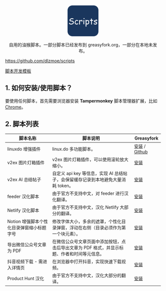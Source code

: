 <p align="center"><img width="100" src="./assets/favicon.png"></p>

<p align="center">自用的油猴脚本。一部分脚本已经发布到 greasyfork.org，一部分在本地未发布。</p>

https://github.com/dlzmoe/scripts

[脚本开发模板](./scripts.js)

## 1. 如何安装/使用脚本？

要使用任何脚本，首先需要浏览器安装 **Tampermonkey** 脚本管理器扩展，比如 [Chrome](https://chromewebstore.google.com/detail/jinjaccalgkegednnccohejagnlnfdag)。

## 2. 脚本列表

| 脚本名称                                  | 脚本说明                                                                                    | Greasyfork                                                                                          |
| ----------------------------------------- | ------------------------------------------------------------------------------------------- | --------------------------------------------------------------------------------------------------- |
| linuxdo 增强插件                          | linux.do 多功能脚本。                                                                       | [安装](https://greasyfork.org/scripts/501827) / [Github](https://github.com/dlzmoe/linuxdo-scripts) |
| v2ex 图片灯箱插件                         | v2ex 图片灯箱插件，可以使用滚轮放大缩小。                                                   | [安装](https://greasyfork.org/scripts/454963)                                                       |
| v2ex AI 总结帖子                          | 自定义 api key 等信息，实现 AI 总结帖子，会保留缓存记录到本地避免大量消耗 token。           | [安装](https://greasyfork.org/scripts/505714)                                                       |
| feeder 汉化脚本                           | 由于官方不支持中文，对 feeder 进行汉化翻译。                                                | [安装](https://greasyfork.org/scripts/481157)                                                       |
| Netlify 汉化脚本                          | 由于官方不支持中文，汉化 Netlify 大部分的翻译。                                             | [安装](https://greasyfork.org/scripts/484197)                                                       |
| Notion 增强脚本个性化目录弹窗缩小标题字号 | 修改字体大小，多余的遮罩，个性化目录弹窗，浮动在右侧（目录必须作为第一个块元素）。          | [安装](https://greasyfork.org/scripts/485105)                                                       |
| 导出微信公众号文章为 PDF                  | 在微信公众号文章页面中添加按钮，点击后导出文章为 PDF 格式，并显示标题、作者和时间等元信息。 | [安装](https://greasyfork.org/scripts/510683)                                                       |
| 抖音视频下载 - 需进入详情页               | 在浏览器中打开抖音，实现快速下载视频。                                                      | [安装](https://raw.githubusercontent.com/dlzmoe/scripts/refs/heads/main/douyin-download.user.js)    |
| Product Hunt 汉化                         | 由于官方不支持中文，汉化大部分的翻译。                                                      | [安装](https://raw.githubusercontent.com/dlzmoe/scripts/refs/heads/main/producthunt-zhcn.user.js)   |
